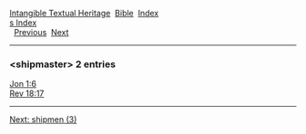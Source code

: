 [Intangible Textual Heritage](../../index)  [Bible](../index) 
[Index](index)   
[s Index](_s_)  
  [Previous](c10306)  [Next](c10308) 

------------------------------------------------------------------------

### &lt;shipmaster&gt; 2 entries

[Jon 1:6](../kjv/jon001.htm#006)  
[Rev 18:17](../kjv/rev018.htm#017)  

------------------------------------------------------------------------

[Next: shipmen (3)](c10308)
